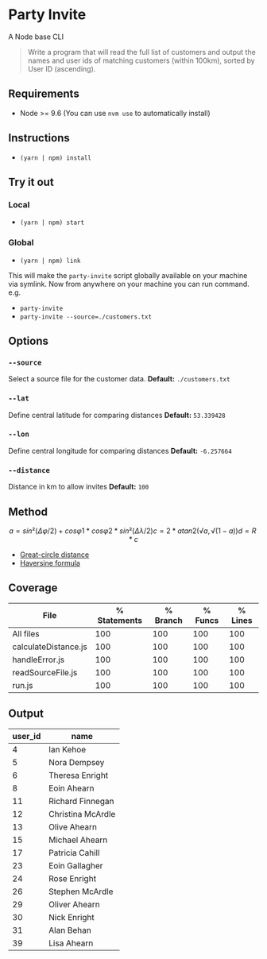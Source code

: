 # Party Invite

A Node base CLI

> Write a program that will read the full list of customers and output the names and user ids of matching customers (within 100km), sorted by User ID (ascending).

## Requirements

- Node >= 9.6 (You can use `nvm use` to automatically install)

## Instructions

- `(yarn | npm) install`

## Try it out

### Local

- `(yarn | npm) start`

### Global

- `(yarn | npm) link`

This will make the `party-invite` script globally available on your machine via symlink. Now from anywhere on your machine you can run command. e.g.

- `party-invite`
- `party-invite --source=./customers.txt`

## Options

### `--source`

Select a source file for the customer data.
**Default:** `./customers.txt`

### `--lat`

Define central latitude for comparing distances
**Default:** `53.339428`

### `--lon`

Define central longitude for comparing distances
**Default:** `-6.257664`

### `--distance`

Distance in km to allow invites
**Default:** `100`

## Method

```math
a = sin²(Δφ/2) + cos φ1 * cos φ2 * sin²(Δλ/2)
c = 2 * atan2( √a, √(1−a) )
d = R * c
```

- [Great-circle distance](https://en.wikipedia.org/wiki/Great-circle_distance)
- [Haversine formula](https://www.movable-type.co.uk/scripts/latlong.html)

## Coverage

| File                 | % Statements | % Branch | % Funcs | % Lines |
| -------------------- | ------------ | -------- | ------- | ------- |
| All files            | 100          | 100      | 100     | 100     |
| calculateDistance.js | 100          | 100      | 100     | 100     |
| handleError.js       | 100          | 100      | 100     | 100     |
| readSourceFile.js    | 100          | 100      | 100     | 100     |
| run.js               | 100          | 100      | 100     | 100     |

## Output

| user_id | name              |
| ------- | ----------------- |
| 4       | Ian Kehoe         |
| 5       | Nora Dempsey      |
| 6       | Theresa Enright   |
| 8       | Eoin Ahearn       |
| 11      | Richard Finnegan  |
| 12      | Christina McArdle |
| 13      | Olive Ahearn      |
| 15      | Michael Ahearn    |
| 17      | Patricia Cahill   |
| 23      | Eoin Gallagher    |
| 24      | Rose Enright      |
| 26      | Stephen McArdle   |
| 29      | Oliver Ahearn     |
| 30      | Nick Enright      |
| 31      | Alan Behan        |
| 39      | Lisa Ahearn       |
